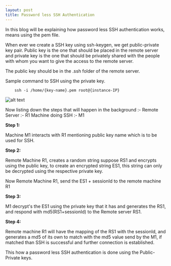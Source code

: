 ```yaml
---
layout: post
title: Password less SSH Authentication
---
```


In this blog will be explaining how password less SSH authentication works, means using the pem file.

When ever we create a SSH key using ssh-keygen, we get public-private key pair. 
Public key is the one that should be placed in the remote server and private key is the one that should be privately shared with the people with whom you want to give the access to the remote server.

The public key should be in the .ssh folder of the remote server.

Sample command to SSH using the private key.

        ssh -i /home/{key-name}.pem root@{instance-IP}

![alt text](http://nkgupta1989.github.io/images/sshauthentication.png "Password less SSH Authentication")


Now listing down the steps that will happen in the background :-
Remote Server :- R1
Machine doing SSH :- M1

 __Step 1:__
  
 Machine M1 interacts with R1 mentioning public key name which is to be used for SSH.
 
 
 __Step 2:__
  
 Remote Machine R1, creates a random string suppose RS1 and encrypts using the public key, to create an encrypted string ES1, this string can only be decrypted using the respective private key.
 
 Now Remote Machine R1, send the ES1 + sessionId to the remote machine R1
 
 
 __Step 3:__    
 
 M1 decrypt's the ES1 using the private key that it has and generates the RS1, and respond with md5(RS1+sessionId) to the Remote server RS1.
 
 
 __Step 4:__    
 
 Remote machine R1 will have the mapping of the RS1 with the sessionId, and generates a md5 of its own to match with the md5 value send by the M1, if matched than SSH is successful and further connection is established. 
 
 
This how a password less SSH authentication is done using the Public-Private keys.